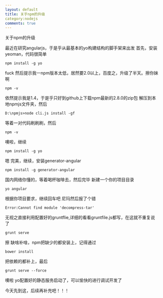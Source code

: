 ```yaml
---
layout: default
title: 关于npm的升级
category:nodejs
comments: true
---
```

关于npm的升级

最近在研究angularjs，于是乎从最基本的yo构建结构的脚手架来出发
首先，安装yeoman，代码很简单

    npm install -g yo

fuck 然后提示我一npm版本太低，居然要2.0以上，百度之，升级了半天。擦你妹啊
	
	npm -v

依然提示我是1.4，于是乎只好到github上下载npm最新的2.8.0的zip包
解压到本地npmjs文件夹，然后
	
	D:\npmjs>node cli.js install -gf

等着一对代码刷刷刷，然后
	
	npm -v

噢啦，继续
	
	npm install -g yo

嗯 完美，继续，安装generator-angular
	
	npm install -g generator-angular

国内网络你懂的，等着喝杯咖啡去，然后完毕
新建一个你的项目目录
	
	yo angular

根据你项目要求，继续回车吧
尼玛然后报了个错
	
	Error:Cannot find module 'decompress-tar'

无视之直接利用配置好的gruntflie,详细的看看gruntfile.js都写，在这就不重复说了
	
	grunt serve

擦 缺啥补啥，npm把缺少的都安装上，记得通过

	bower install

把依赖的都补上，最后

	grunt serve --force

噢啦 yo配置好的静态服务启动了，可以愉快的进行调试开发了

今天先到这，后续再补充吧！！！